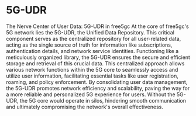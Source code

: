 # 5G-UDR

The Nerve Center of User Data: 5G-UDR in free5gc
At the core of free5gc's 5G network lies the 5G-UDR, the Unified Data Repository. This critical component serves as the centralized repository for all user-related data, acting as the single source of truth for information like subscriptions, authentication details, and network service identities. Functioning like a meticulously organized library, the 5G-UDR ensures the secure and efficient storage and retrieval of this crucial data. This centralized approach allows various network functions within the 5G core to seamlessly access and utilize user information, facilitating essential tasks like user registration, roaming, and policy enforcement. By consolidating user data management, the 5G-UDR promotes network efficiency and scalability, paving the way for a more reliable and personalized 5G experience for users. Without the 5G-UDR, the 5G core would operate in silos, hindering smooth communication and ultimately compromising the network's overall effectiveness.
